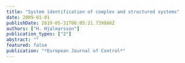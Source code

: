 ```yaml
---
title: "System identification of complex and structured systems"
date: 2009-01-01
publishDate: 2019-05-31T08:05:21.739868Z
authors: ["H. Hjalmarsson"]
publication_types: ["2"]
abstract: ""
featured: false
publication: "*European Journal of Control*"
---
```



